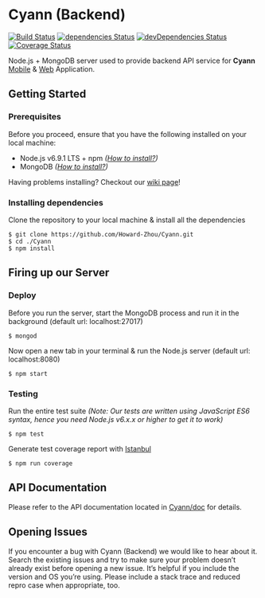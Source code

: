 # Cyann (Backend)
[![Build Status](https://travis-ci.org/Cyann-UBC/Cyann.svg?branch=master)](https://travis-ci.org/Cyann-UBC/Cyann)
[![dependencies Status](https://david-dm.org/Cyann-UBC/Cyann/master/status.svg)](https://david-dm.org/Cyann-UBC/Cyann/master)
[![devDependencies Status](https://david-dm.org/Cyann-UBC/Cyann/master/dev-status.svg)](https://david-dm.org/Cyann-UBC/Cyann/master?type=dev)
[![Coverage Status](https://coveralls.io/repos/github/Cyann-UBC/Cyann/badge.svg?branch=master)](https://coveralls.io/github/Cyann-UBC/Cyann?branch=master)

Node.js + MongoDB server used to provide backend API service for **Cyann** [Mobile](https://github.com/Cyann-UBC/cyann_mobile) & [Web](https://github.com/Howard-Zhou/cyann_front) Application.

## Getting Started

### Prerequisites
Before you proceed, ensure that you have the following installed on your local machine:
- Node.js v6.9.1 LTS + npm *([How to install?](https://docs.npmjs.com/getting-started/installing-node))*
- MongoDB *([How to install?](https://docs.mongodb.com/v3.2/installation/))*

Having problems installing? Checkout our [wiki page](https://github.com/Cyann-UBC/Cyann/wiki)!

### Installing dependencies
Clone the repository to your local machine & install all the dependencies
```
$ git clone https://github.com/Howard-Zhou/Cyann.git
$ cd ./Cyann
$ npm install
```

## Firing up our Server

### Deploy
Before you run the server, start the MongoDB process and run it in the background (default url: localhost:27017)
``` 
$ mongod
```
Now open a new tab in your terminal & run the Node.js server (default url: localhost:8080)
```
$ npm start
```

### Testing
Run the entire test suite *(Note: Our tests are written using JavaScript ES6 syntax, hence you need Node.js v6.x.x or higher to get it to work)*
``` 
$ npm test
```
Generate test coverage report with [Istanbul](https://github.com/gotwarlost/istanbul)
```
$ npm run coverage
```

## API Documentation
Please refer to the API documentation located in [Cyann/doc](https://github.com/Cyann-UBC/Cyann/tree/master/docs) for details.

## Opening Issues
If you encounter a bug with Cyann (Backend) we would like to hear about it. Search the existing issues and try to make sure your problem doesn’t already exist before opening a new issue. It’s helpful if you include the version and OS you’re using. Please include a stack trace and reduced repro case when appropriate, too.
